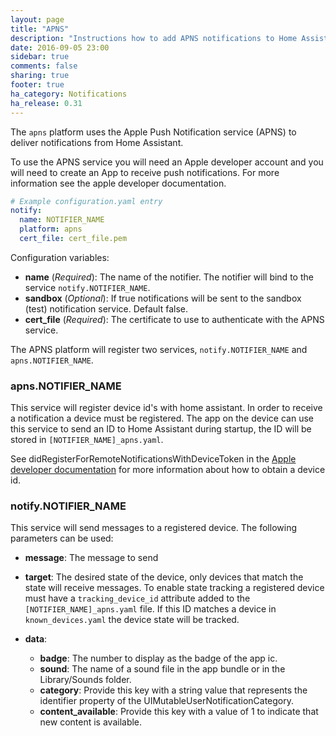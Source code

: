 ```yaml
---
layout: page
title: "APNS"
description: "Instructions how to add APNS notifications to Home Assistant."
date: 2016-09-05 23:00
sidebar: true
comments: false
sharing: true
footer: true
ha_category: Notifications
ha_release: 0.31
---
```



The `apns` platform uses the Apple Push Notification service (APNS) to deliver notifications from Home Assistant.

To use the APNS service you will need an Apple developer account and you will need to create an App to receive push notifications. For more information see the apple developer documentation.

```yaml
# Example configuration.yaml entry
notify:
  name: NOTIFIER_NAME
  platform: apns
  cert_file: cert_file.pem
```

Configuration variables:

- **name** (*Required*): The name of the notifier. The notifier will bind to the service `notify.NOTIFIER_NAME`.
- **sandbox** (*Optional*): If true notifications will be sent to the sandbox (test) notification service. Default false.
- **cert_file** (*Required*): The certificate to use to authenticate with the APNS service.

The APNS platform will register two services, `notify.NOTIFIER_NAME` and `apns.NOTIFIER_NAME`.

### apns.NOTIFIER_NAME

This service will register device id's with home assistant. In order to receive a notification a device must be registered. The app on the device can use this service to send an ID to Home Assistant during startup, the ID will be stored in `[NOTIFIER_NAME]_apns.yaml`.

See didRegisterForRemoteNotificationsWithDeviceToken in the [Apple developer documentation](https://developer.apple.com/library/ios/documentation/UIKit/Reference/UIApplicationDelegate_Protocol/#//apple_ref/occ/intfm/UIApplicationDelegate/application:didRegisterForRemoteNotificationsWithDeviceToken:) for more information about how to obtain a device id.

### notify.NOTIFIER_NAME

This service will send messages to a registered device. The following parameters can be used:

- **message**: The message to send

- **target**: The desired state of the device, only devices that match the state will receive messages. To enable state tracking a registered device must have a `tracking_device_id` attribute added to the `[NOTIFIER_NAME]_apns.yaml` file. If this ID matches a device in `known_devices.yaml` the device state will be tracked.

- **data**:
	* **badge**: The number to display as the badge of the app ic.
	* **sound**: The name of a sound file in the app bundle or in the Library/Sounds folder.
	* **category**: Provide this key with a string value that represents the identifier property of the UIMutableUserNotificationCategory.
	* **content_available**: Provide this key with a value of 1 to indicate that new content is available.
